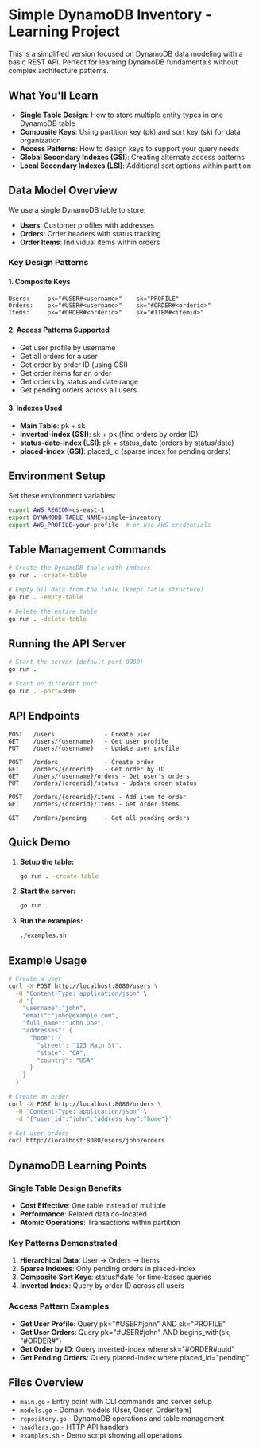 # Simple DynamoDB Inventory - Learning Project

This is a simplified version focused on DynamoDB data modeling with a basic REST API. Perfect for learning DynamoDB fundamentals without complex architecture patterns.

## What You'll Learn

- **Single Table Design**: How to store multiple entity types in one DynamoDB table
- **Composite Keys**: Using partition key (pk) and sort key (sk) for data organization
- **Access Patterns**: How to design keys to support your query needs
- **Global Secondary Indexes (GSI)**: Creating alternate access patterns
- **Local Secondary Indexes (LSI)**: Additional sort options within partition

## Data Model Overview

We use a single DynamoDB table to store:
- **Users**: Customer profiles with addresses
- **Orders**: Order headers with status tracking
- **Order Items**: Individual items within orders

### Key Design Patterns

#### 1. Composite Keys
```
Users:     pk="#USER#<username>"    sk="PROFILE"
Orders:    pk="#USER#<username>"    sk="#ORDER#<orderid>"
Items:     pk="#ORDER#<orderid>"    sk="#ITEM#<itemid>"
```

#### 2. Access Patterns Supported
- Get user profile by username
- Get all orders for a user
- Get order by order ID (using GSI)
- Get order items for an order
- Get orders by status and date range
- Get pending orders across all users

#### 3. Indexes Used
- **Main Table**: pk + sk
- **inverted-index (GSI)**: sk + pk (find orders by order ID)
- **status-date-index (LSI)**: pk + status_date (orders by status/date)
- **placed-index (GSI)**: placed_id (sparse index for pending orders)

## Environment Setup

Set these environment variables:
```bash
export AWS_REGION=us-east-1
export DYNAMODB_TABLE_NAME=simple-inventory
export AWS_PROFILE=your-profile  # or use AWS credentials
```

## Table Management Commands

```bash
# Create the DynamoDB table with indexes
go run . -create-table

# Empty all data from the table (keeps table structure)
go run . -empty-table

# Delete the entire table
go run . -delete-table
```

## Running the API Server

```bash
# Start the server (default port 8080)
go run .

# Start on different port
go run . -port=3000
```

## API Endpoints

```
POST   /users              - Create user
GET    /users/{username}   - Get user profile
PUT    /users/{username}   - Update user profile

POST   /orders             - Create order
GET    /orders/{orderid}   - Get order by ID
GET    /users/{username}/orders - Get user's orders
PUT    /orders/{orderid}/status - Update order status

POST   /orders/{orderid}/items - Add item to order
GET    /orders/{orderid}/items - Get order items

GET    /orders/pending     - Get all pending orders
```

## Quick Demo

1. **Setup the table:**
   ```bash
   go run . -create-table
   ```

2. **Start the server:**
   ```bash
   go run .
   ```

3. **Run the examples:**
   ```bash
   ./examples.sh
   ```

## Example Usage

```bash
# Create a user
curl -X POST http://localhost:8080/users \
  -H "Content-Type: application/json" \
  -d '{
    "username":"john",
    "email":"john@example.com",
    "full_name":"John Doe",
    "addresses": {
      "home": {
        "street": "123 Main St",
        "state": "CA",
        "country": "USA"
      }
    }
  }'

# Create an order
curl -X POST http://localhost:8080/orders \
  -H "Content-Type: application/json" \
  -d '{"user_id":"john","address_key":"home"}'

# Get user orders
curl http://localhost:8080/users/john/orders
```

## DynamoDB Learning Points

### Single Table Design Benefits
- **Cost Effective**: One table instead of multiple
- **Performance**: Related data co-located
- **Atomic Operations**: Transactions within partition

### Key Patterns Demonstrated
1. **Hierarchical Data**: User → Orders → Items
2. **Sparse Indexes**: Only pending orders in placed-index
3. **Composite Sort Keys**: status#date for time-based queries
4. **Inverted Index**: Query by order ID across all users

### Access Pattern Examples
- **Get User Profile**: Query pk="#USER#john" AND sk="PROFILE"
- **Get User Orders**: Query pk="#USER#john" AND begins_with(sk, "#ORDER#")
- **Get Order by ID**: Query inverted-index where sk="#ORDER#uuid"
- **Get Pending Orders**: Query placed-index where placed_id="pending"

## Files Overview

- `main.go` - Entry point with CLI commands and server setup
- `models.go` - Domain models (User, Order, OrderItem)
- `repository.go` - DynamoDB operations and table management
- `handlers.go` - HTTP API handlers
- `examples.sh` - Demo script showing all operations
